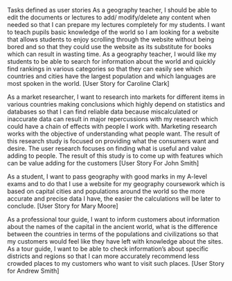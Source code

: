 Tasks defined as user stories
As a geography teacher, I should be able to edit the documents or lectures to add/ modify/delete any content when needed so that I can prepare my lectures completely for my students. I want to teach pupils basic knowledge of the world so I am looking for a website that allows students to enjoy scrolling through the website without being bored and so that they could use the website as its substitute for books which can result in wasting time.
As a geography teacher, I would like my students to be able to search for information about the world and quickly find rankings in various categories so that they can easily see which countries and cities have the largest population and which languages are most spoken in the world.
[User Story for Caroline Clark]


As a market researcher, I want to research into markets for different items in various countries making conclusions which highly depend on statistics and databases so that I can find reliable data because miscalculated or inaccurate data can result in major repercussions with my research which could have a chain of effects with people I work with. Marketing research works with the objective of understanding what people want. The result of this research study is focused on providing what the consumers want and desire. The user research focuses on finding what is useful and value adding to people. The result of this study is to come up with features which can be value adding for the customers
[User Story For John Smith]


As a student, I want to pass geography with good marks in my A-level exams and to do that I use a website for my geography coursework which is based on capital cities and populations around the world so the more accurate and precise data I have, the easier the calculations will be later to conclude.
[User Story for Mary Moore]



As a professional tour guide, I want to inform customers about information about the names of the capital in the ancient world, what is the difference between the countries in terms of the populations and civilizations so that my customers would feel like they have left with knowledge about the sites.
As a tour guide, I want to be able to check information’s about specific districts and regions so that I can more accurately recommend less crowded places to my customers who want to visit such places.
[User Story for Andrew Smith]
